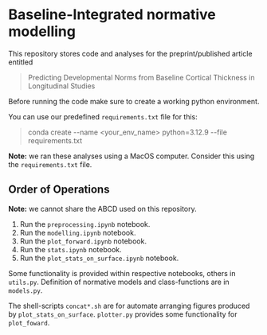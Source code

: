 # Baseline-Integrated normative modelling

This repository stores code and analyses for the preprint/published article entitled

> Predicting Developmental Norms from Baseline Cortical Thickness in Longitudinal Studies

Before running the code make sure to create a working python environment.

You can use our predefined `requirements.txt` file for this:

> conda create --name <your_env_name> python=3.12.9 --file requirements.txt

**Note:** we ran these analyses using a MacOS computer. Consider this using the `requirements.txt` file. 

## Order of Operations

**Note:** we cannot share the ABCD used on this repository.

1. Run the `preprocessing.ipynb` notebook.
2. Run the `modelling.ipynb` notebook.
3. Run the `plot_forward.ipynb` notebook.
4. Run the `stats.ipynb` notebook.
5. Run the `plot_stats_on_surface.ipynb` notebook.

Some functionality is provided within respective notebooks, others in `utils.py`.
Definition of normative models and class-functions are in `models.py`. 

The shell-scripts `concat*.sh` are for automate arranging figures produced by `plot_stats_on_surface`.
`plotter.py` provides some functionality for `plot_foward`.
